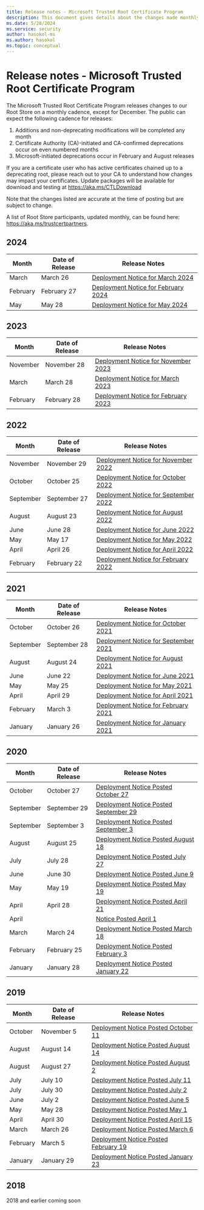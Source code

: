 ```yaml
---
title: Release notes - Microsoft Trusted Root Certificate Program
description: This document gives details about the changes made monthly to the root store.
ms.date: 5/28/2024
ms.service: security
author: hasokol-ms
ms.author: hasokol
ms.topic: conceptual
---
```


# Release notes - Microsoft Trusted Root Certificate Program

The Microsoft Trusted Root Certificate Program releases changes to our Root Store on a monthly cadence, except for December. The public can expect the following cadence for releases: 
1.	Additions and non-deprecating modifications will be completed any month
2.	Certificate Authority (CA)-initiated and CA-confirmed deprecations occur on even numbered months
3.	Microsoft-initiated deprecations occur in February and August releases

If you are a certificate user who has active certificates chained up to a deprecating root,  please reach out to your CA to understand how changes may impact your certificates. 
Update packages will be available for download and testing at <https://aka.ms/CTLDownload> 

Note that the changes listed are accurate at the time of posting but are subject to change.

A list of Root Store participants, updated monthly, can be found here: <https://aka.ms/trustcertpartners>. 

## 2024
| Month |	Date of Release	| Release Notes |
|---|---|---|
| March | March 26 | [Deployment Notice for March 2024](2024/March2024.md) |
| February | February 27 | [Deployment Notice for February 2024](2024/Feb2024.md) |
| May | May 28 | [Deployment Notice for May 2024](2024/may-2024.md) |

## 2023
| Month |	Date of Release	| Release Notes |
|---|---|---|
| November | November 28 | [Deployment Notice for November 2023](2023/Nov2023.md) |
| March | March 28 | [Deployment Notice for March 2023](2023/March2023.md) |
| February | February 28 | [Deployment Notice for February 2023](2023/Feb2023.md) |

## 2022
| Month |	Date of Release	| Release Notes |
|---|---|---|
| November | November 29 | [Deployment Notice for November 2022](2022/November2022.md) |
| October | October 25 | [Deployment Notice for October 2022](2022/October2022.md) |
| September | September 27 | [Deployment Notice for September 2022](2022/September2022.md) |
| August | August 23 | [Deployment Notice for August 2022](2022/August2022.md) |
| June | June 28 | [Deployment Notice for June 2022](2022/June2022.md) |
| May | May 17 | [Deployment Notice for May 2022](2022/May2022.md) |
| April | April 26 | [Deployment Notice for April 2022](2022/April2022.md) |
| February | February 22 | [Deployment Notice for February 2022](2022/February2022.md) |

## 2021
| Month |	Date of Release	| Release Notes |
|---|---|---|
| October | October 26 | [Deployment Notice for October 2021](2021/October2021.md) |
| September | September 28 | [Deployment Notice for September 2021](2021/September2021.md) |
| August | August 24 | [Deployment Notice for August 2021](2021/August2021.md) |
| June | June 22 | [Deployment Notice for June 2021](2021/June2021.md) |
| May | May 25 | [Deployment Notice for May 2021](2021/May2021.md) |
| April | April 29 | [Deployment Notice for April 2021](2021/April2021.md) |
| February | March 3 | [Deployment Notice for February 2021](2021/Feb2021.md) |
| January | January 26 | [Deployment Notice for January 2021](2021/January2021.md) |

## 2020
| Month |	Date of Release	| Release Notes |
|---|---|---|
| October | October 27 | [Deployment Notice Posted October 27](2020/October2020.md) |
| September | September 29 | [Deployment Notice Posted September 29](2020/September2020.md) |
| September | September 3 | [Deployment Notice Posted September 3](2020/September2020-2.md) | 
| August | August 25  | [Deployment Notice Posted August 18](2020/august2020.md) |
| July | July 28  | [Deployment Notice Posted July 27](2020/july2020.md) |
| June | June 30  | [Deployment Notice Posted June 9](2020/June2020.md) |
| May | May 19  | [Deployment Notice Posted May 19](2020/May2020.md) |
| April | April 28  | [Deployment Notice Posted April 21](2020/April2020-2.md) |
| April |   | [Notice Posted April 1](2020/April2020.md) |
| March | March 24  | [Deployment Notice Posted March 18](2020/March2020.md) |
| February | February 25  | [Deployment Notice Posted February 3](2020/Feb2020.md) |
| January | January 28  | [Deployment Notice Posted January 22](2020/Jan2020.md) |

## 2019 

| Month |	Date of Release	| Release Notes |
|---|---|---|
| October | November 5  | [Deployment Notice Posted October 11](2019/oct2019.md) |
| August | August 14 | [Deployment Notice Posted August 14](2019/august2019-2.md) |
| August | August 27 | [Deployment Notice Posted August 2](2019/august2019.md) |
| July | July 10 | [Deployment Notice Posted July 11](2019/july2019-2.md) |
| July | July 30 | [Deployment Notice Posted July 2](2019/July2019.md) |
| June | July 2 | [Deployment Notice Posted June 5](2019/june2019.md) |
| May | May 28 | [Deployment Notice Posted May 1](2019/May2019.md) |
| April | April 30 | [Deployment Notice Posted April 15](2019/April2019.md) |
| March | March 26 | [Deployment Notice Posted March 6](2019/Mar2019.md) |
| February | March 5 | [Deployment Notice Posted February 19](2019/Feb2019.md) |
| January | January 29 | [Deployment Notice Posted January 23](2019/Jan2019.md) |


## 2018 
2018 and earlier coming soon

